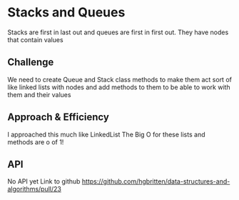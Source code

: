 # Stacks and Queues
<!-- Short summary or background information -->

Stacks are first in last out and queues are first in first out. They have nodes that contain values

## Challenge
<!-- Description of the challenge -->
We need to create Queue and Stack class methods to make them act sort of like linked lists with nodes and add methods to them to be able to work with them and their values

## Approach & Efficiency
<!-- What approach did you take? Why? What is the Big O space/time for this approach? -->
I approached this much like LinkedList The Big O for these lists and methods are o of 1!
## API
<!-- Description of each method publicly available to your Stack and Queue-->
No API yet
Link to github https://github.com/hgbritten/data-structures-and-algorithms/pull/23

